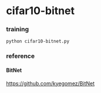 # cifar10-bitnet

### training

```shell
python cifar10-bitnet.py
```

### reference

#### BitNet
https://github.com/kyegomez/BitNet


